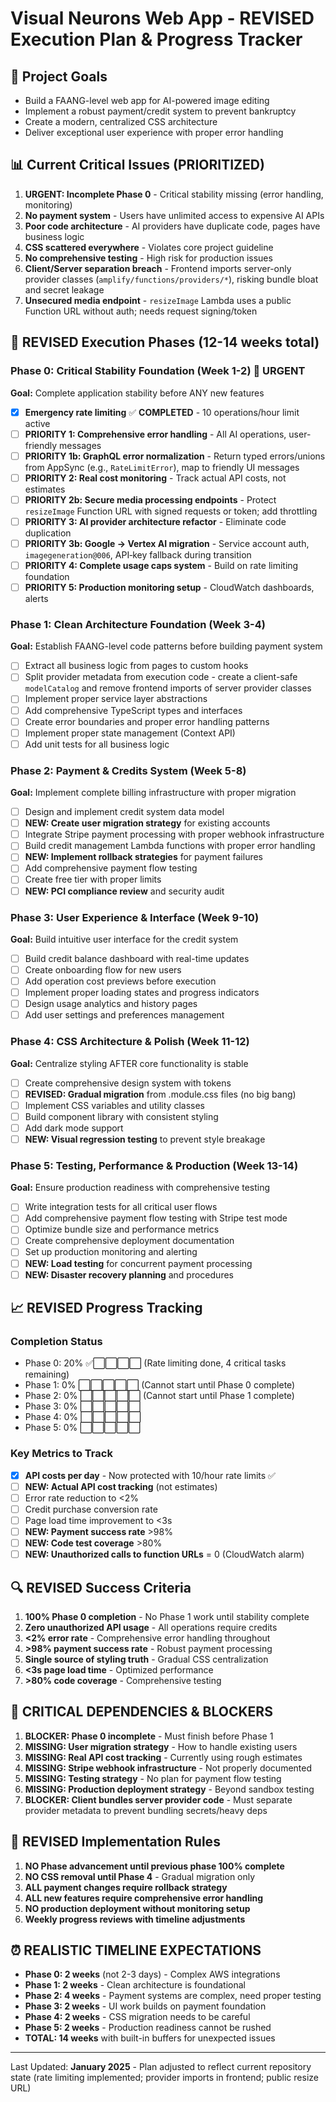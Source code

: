 # Visual Neurons Web App - REVISED Execution Plan & Progress Tracker

## 🎯 Project Goals
- Build a FAANG-level web app for AI-powered image editing
- Implement a robust payment/credit system to prevent bankruptcy
- Create a modern, centralized CSS architecture
- Deliver exceptional user experience with proper error handling

## 📊 Current Critical Issues (PRIORITIZED)
1. **URGENT: Incomplete Phase 0** - Critical stability missing (error handling, monitoring)
2. **No payment system** - Users have unlimited access to expensive AI APIs
3. **Poor code architecture** - AI providers have duplicate code, pages have business logic
4. **CSS scattered everywhere** - Violates core project guideline
5. **No comprehensive testing** - High risk for production issues
6. **Client/Server separation breach** - Frontend imports server-only provider classes (`amplify/functions/providers/*`), risking bundle bloat and secret leakage
7. **Unsecured media endpoint** - `resizeImage` Lambda uses a public Function URL without auth; needs request signing/token

## 🚀 REVISED Execution Phases (12-14 weeks total)

### Phase 0: Critical Stability Foundation (Week 1-2) 🔴 URGENT
**Goal:** Complete application stability before ANY new features
- [x] **Emergency rate limiting** ✅ **COMPLETED** - 10 operations/hour limit active
- [ ] **PRIORITY 1: Comprehensive error handling** - All AI operations, user-friendly messages
- [ ] **PRIORITY 1b: GraphQL error normalization** - Return typed errors/unions from AppSync (e.g., `RateLimitError`), map to friendly UI messages
- [ ] **PRIORITY 2: Real cost monitoring** - Track actual API costs, not estimates
- [ ] **PRIORITY 2b: Secure media processing endpoints** - Protect `resizeImage` Function URL with signed requests or token; add throttling
- [ ] **PRIORITY 3: AI provider architecture refactor** - Eliminate code duplication
- [ ] **PRIORITY 3b: Google → Vertex AI migration** - Service account auth, `imagegeneration@006`, API‑key fallback during transition
- [ ] **PRIORITY 4: Complete usage caps system** - Build on rate limiting foundation
- [ ] **PRIORITY 5: Production monitoring setup** - CloudWatch dashboards, alerts

### Phase 1: Clean Architecture Foundation (Week 3-4)
**Goal:** Establish FAANG-level code patterns before building payment system
- [ ] Extract all business logic from pages to custom hooks
- [ ] Split provider metadata from execution code - create a client-safe `modelCatalog` and remove frontend imports of server provider classes
- [ ] Implement proper service layer abstractions  
- [ ] Add comprehensive TypeScript types and interfaces
- [ ] Create error boundaries and proper error handling patterns
- [ ] Implement proper state management (Context API)
- [ ] Add unit tests for all business logic

### Phase 2: Payment & Credits System (Week 5-8) 
**Goal:** Implement complete billing infrastructure with proper migration
- [ ] Design and implement credit system data model
- [ ] **NEW: Create user migration strategy** for existing accounts
- [ ] Integrate Stripe payment processing with proper webhook infrastructure
- [ ] Build credit management Lambda functions with proper error handling
- [ ] **NEW: Implement rollback strategies** for payment failures
- [ ] Add comprehensive payment flow testing
- [ ] Create free tier with proper limits
- [ ] **NEW: PCI compliance review** and security audit

### Phase 3: User Experience & Interface (Week 9-10)
**Goal:** Build intuitive user interface for the credit system
- [ ] Build credit balance dashboard with real-time updates
- [ ] Create onboarding flow for new users
- [ ] Add operation cost previews before execution
- [ ] Implement proper loading states and progress indicators
- [ ] Design usage analytics and history pages
- [ ] Add user settings and preferences management

### Phase 4: CSS Architecture & Polish (Week 11-12)
**Goal:** Centralize styling AFTER core functionality is stable
- [ ] Create comprehensive design system with tokens
- [ ] **REVISED: Gradual migration** from .module.css files (no big bang)
- [ ] Implement CSS variables and utility classes
- [ ] Build component library with consistent styling
- [ ] Add dark mode support
- [ ] **NEW: Visual regression testing** to prevent style breakage

### Phase 5: Testing, Performance & Production (Week 13-14)
**Goal:** Ensure production readiness with comprehensive testing
- [ ] Write integration tests for all critical user flows
- [ ] Add comprehensive payment flow testing with Stripe test mode
- [ ] Optimize bundle size and performance metrics
- [ ] Create comprehensive deployment documentation
- [ ] Set up production monitoring and alerting
- [ ] **NEW: Load testing** for concurrent payment processing
- [ ] **NEW: Disaster recovery planning** and procedures

## 📈 REVISED Progress Tracking

### Completion Status
- Phase 0: 20% ✅⬜⬜⬜⬜ (Rate limiting done, 4 critical tasks remaining)
- Phase 1: 0% ⬜⬜⬜⬜⬜ (Cannot start until Phase 0 complete)
- Phase 2: 0% ⬜⬜⬜⬜⬜ (Cannot start until Phase 1 complete)
- Phase 3: 0% ⬜⬜⬜⬜⬜
- Phase 4: 0% ⬜⬜⬜⬜⬜
- Phase 5: 0% ⬜⬜⬜⬜⬜

### Key Metrics to Track
- [x] **API costs per day** - Now protected with 10/hour rate limits ✅
- [ ] **NEW: Actual API cost tracking** (not estimates)
- [ ] Error rate reduction to <2%
- [ ] Credit purchase conversion rate
- [ ] Page load time improvement to <3s
- [ ] **NEW: Payment success rate** >98%
- [ ] **NEW: Code test coverage** >80%
- [ ] **NEW: Unauthorized calls to function URLs** = 0 (CloudWatch alarm)

## 🔍 REVISED Success Criteria
1. **100% Phase 0 completion** - No Phase 1 work until stability complete
2. **Zero unauthorized API usage** - All operations require credits
3. **<2% error rate** - Comprehensive error handling throughout
4. **>98% payment success rate** - Robust payment processing
5. **Single source of styling truth** - Gradual CSS centralization
6. **<3s page load time** - Optimized performance
7. **>80% code coverage** - Comprehensive testing

## 🚨 CRITICAL DEPENDENCIES & BLOCKERS
1. **BLOCKER: Phase 0 incomplete** - Must finish before Phase 1
2. **MISSING: User migration strategy** - How to handle existing users
3. **MISSING: Real API cost tracking** - Currently using rough estimates
4. **MISSING: Stripe webhook infrastructure** - Not properly documented
5. **MISSING: Testing strategy** - No plan for payment flow testing
6. **MISSING: Production deployment strategy** - Beyond sandbox testing
7. **BLOCKER: Client bundles server provider code** - Must separate provider metadata to prevent bundling secrets/heavy deps

## 📝 REVISED Implementation Rules
1. **NO Phase advancement until previous phase 100% complete**
2. **NO CSS removal until Phase 4** - Gradual migration only
3. **ALL payment changes require rollback strategy**
4. **ALL new features require comprehensive error handling**
5. **NO production deployment without monitoring setup**
6. **Weekly progress reviews with timeline adjustments**

## ⏰ REALISTIC TIMELINE EXPECTATIONS
- **Phase 0: 2 weeks** (not 2-3 days) - Complex AWS integrations
- **Phase 1: 2 weeks** - Clean architecture is foundational  
- **Phase 2: 4 weeks** - Payment systems are complex, need proper testing
- **Phase 3: 2 weeks** - UI work builds on payment foundation
- **Phase 4: 2 weeks** - CSS migration needs to be careful
- **Phase 5: 2 weeks** - Production readiness cannot be rushed
- **TOTAL: 14 weeks** with built-in buffers for unexpected issues

---
Last Updated: **January 2025** - Plan adjusted to reflect current repository state (rate limiting implemented; provider imports in frontend; public resize URL)